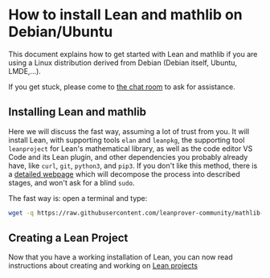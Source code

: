# How to install Lean and mathlib on Debian/Ubuntu

This document explains how to get started with Lean and mathlib if you
are using a Linux distribution derived from Debian (Debian itself,
Ubuntu, LMDE,...).

If you get stuck, please come to [the chat room](https://leanprover.zulipchat.com/) to ask for assistance.

## Installing Lean and mathlib

Here we will discuss the fast way, assuming a lot of trust from you. It
will install Lean, with supporting tools `elan` and `leanpkg`,
the supporting tool `leanproject` for Lean's mathematical
library, as well as the code editor VS Code and its Lean plugin, and
other dependencies you probably already have, like `curl`, `git`,
`python3`, and `pip3`. If you don't like this method, there is a
[detailed webpage](debian_details.html) which will decompose the
process into described stages, and won't ask for a blind `sudo`.

The fast way is: open a terminal and type:
```bash
wget -q https://raw.githubusercontent.com/leanprover-community/mathlib-tools/master/scripts/install_debian.sh && bash install_debian.sh ; rm -f install_debian.sh && source ~/.profile
```

## Creating a Lean Project

Now that you have a working installation of Lean, you can now read instructions about creating and working on [Lean projects](project.html)

